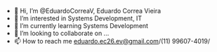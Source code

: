 - 👋 Hi, I’m @EduardoCorreaV, Eduardo Correa Vieira
- 👀 I’m interested in Systems Development, IT
- 🌱 I’m currently learning Systems Development
- 💞️ I’m looking to collaborate on ...
- 📫 How to reach me eduardo.ec26.ev@gmail.com/(11) 99607-4019/

<!---
EduardoCorreaV/EduardoCorreaV is a ✨ special ✨ repository because its `README.md` (this file) appears on your GitHub profile.
You can click the Preview link to take a look at your changes.
--->
